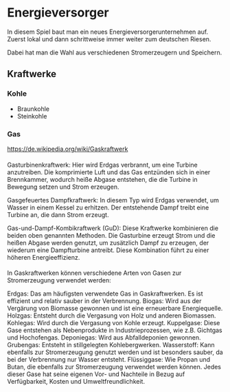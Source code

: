 # Energieversorger

In diesem Spiel baut man ein neues Energieversorgerunternehmen auf. Zuerst lokal und dann schrittweise immer weiter zum deutschen Riesen.

Dabei hat man die Wahl aus verschiedenen Stromerzeugern und Speichern. 

## Kraftwerke
### Kohle
- Braunkohle
- Steinkohle

### Gas
https://de.wikipedia.org/wiki/Gaskraftwerk

####
Gasturbinenkraftwerk: Hier wird Erdgas verbrannt, um eine Turbine anzutreiben. Die komprimierte Luft und das Gas entzünden sich in einer Brennkammer, wodurch heiße Abgase entstehen, die die Turbine in Bewegung setzen und Strom erzeugen.

Gasgefeuertes Dampfkraftwerk: In diesem Typ wird Erdgas verwendet, um Wasser in einem Kessel zu erhitzen. Der entstehende Dampf treibt eine Turbine an, die dann Strom erzeugt.

Gas-und-Dampf-Kombikraftwerk (GuD): Diese Kraftwerke kombinieren die beiden oben genannten Methoden. Die Gasturbine erzeugt Strom und die heißen Abgase werden genutzt, um zusätzlich Dampf zu erzeugen, der wiederum eine Dampfturbine antreibt. Diese Kombination führt zu einer höheren Energieeffizienz.
####
In Gaskraftwerken können verschiedene Arten von Gasen zur Stromerzeugung verwendet werden:

Erdgas: Das am häufigsten verwendete Gas in Gaskraftwerken. Es ist effizient und relativ sauber in der Verbrennung.
Biogas: Wird aus der Vergärung von Biomasse gewonnen und ist eine erneuerbare Energiequelle.
Holzgas: Entsteht durch die Vergasung von Holz und anderen Biomassen.
Kohlegas: Wird durch die Vergasung von Kohle erzeugt.
Kuppelgase: Diese Gase entstehen als Nebenprodukte in Industrieprozessen, wie z.B. Gichtgas und Hochofengas.
Deponiegas: Wird aus Abfalldeponien gewonnen.
Grubengas: Entsteht in stillgelegten Kohlebergwerken.
Wasserstoff: Kann ebenfalls zur Stromerzeugung genutzt werden und ist besonders sauber, da bei der Verbrennung nur Wasser entsteht.
Flüssiggase: Wie Propan und Butan, die ebenfalls zur Stromerzeugung verwendet werden können.
Jedes dieser Gase hat seine eigenen Vor- und Nachteile in Bezug auf Verfügbarkeit, Kosten und Umweltfreundlichkeit.
